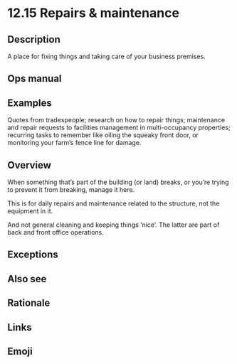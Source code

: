 # 12.15 Repairs & maintenance

## Description

A place for fixing things and taking care of your business premises.

## Ops manual

## Examples

Quotes from tradespeople; research on how to repair things; maintenance and repair requests to facilities management in multi-occupancy properties; recurring tasks to remember like oiling the squeaky front door, or monitoring your farm’s fence line for damage.

## Overview

When something that’s part of the building (or land) breaks, or you’re trying to prevent it from breaking, manage it here.

This is for daily repairs and maintenance related to the structure, not the equipment in it.

And not general cleaning and keeping things ‘nice’. The latter are part of back and front office operations.

## Exceptions

## Also see

## Rationale

## Links

## Emoji
